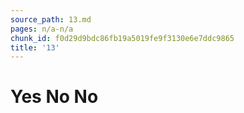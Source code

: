 ```yaml
---
source_path: 13.md
pages: n/a-n/a
chunk_id: f0d29d9bdc86fb19a5019fe9f3130e6e7ddc9865
title: '13'
---
```

# Yes No No
